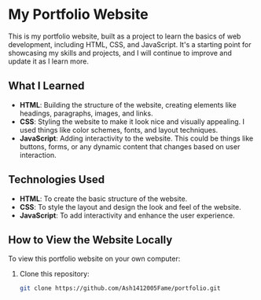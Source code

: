 # My Portfolio Website

This is my portfolio website, built as a project to learn the basics of web development, including HTML, CSS, and JavaScript. It's a starting point for showcasing my skills and projects, and I will continue to improve and update it as I learn more.

## What I Learned
- **HTML**: Building the structure of the website, creating elements like headings, paragraphs, images, and links.
- **CSS**: Styling the website to make it look nice and visually appealing. I used things like color schemes, fonts, and layout techniques.
- **JavaScript**: Adding interactivity to the website. This could be things like buttons, forms, or any dynamic content that changes based on user interaction.

## Technologies Used
- **HTML**: To create the basic structure of the website.
- **CSS**: To style the layout and design the look and feel of the website.
- **JavaScript**: To add interactivity and enhance the user experience.

## How to View the Website Locally
To view this portfolio website on your own computer:
1. Clone this repository:
   ```bash
   git clone https://github.com/Ash1412005Fame/portfolio.git
